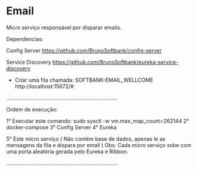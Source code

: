 # Email
Micro serviço responsável por disparar emails.

Dependencias:

Config Server
https://github.com/BrunoSoftbank/config-server

Service Discovery
https://github.com/BrunoSoftbank/eureka-service-discovery


* Criar uma fila chamada: SOFTBANK-EMAIL_WELLCOME
http://localhost:15672/#

..........................................................................

Ordem de execução:

1° Executar este comando: sudo sysctl -w vm.max_map_count=262144
2° docker-compose
3° Config Server
4° Eureka


5° Este micro serviço ( Não contém base de dados, apenas le as mensagens da fila e dispara por email )
Obs: Cada micro serviço sobe com uma porta aleatória gerada pelo Eureka e Ribbon.

..........................................................................




